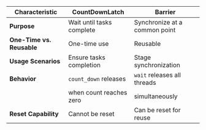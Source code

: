 | Characteristic                 | CountDownLatch             | Barrier                      |
| ------------------------------ | -------------------------- | ----------------------------- |
| **Purpose**                    | Wait until tasks complete  | Synchronize at a common point |
| **One-Time vs. Reusable**      | One-time use                | Reusable                      |
| **Usage Scenarios**            | Ensure tasks completion    | Stage synchronization         |
| **Behavior**                   | `count_down` releases      | `wait` releases all threads   |
|                                | when count reaches zero    | simultaneously                |
| **Reset Capability**           | Cannot be reset             | Can be reset for reuse        |


